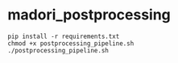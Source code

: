 # madori_postprocessing

```
pip install -r requirements.txt
chmod +x postprocessing_pipeline.sh
./postprocessing_pipeline.sh
```
